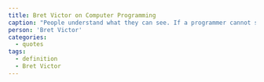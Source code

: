 ```yaml
---
title: Bret Victor on Computer Programming
caption: "People understand what they can see. If a programmer cannot see what a program is doing, she can't understand it."
person: 'Bret Victor'
categories:
  - quotes
tags:
  - definition
  - Bret Victor
---
```

